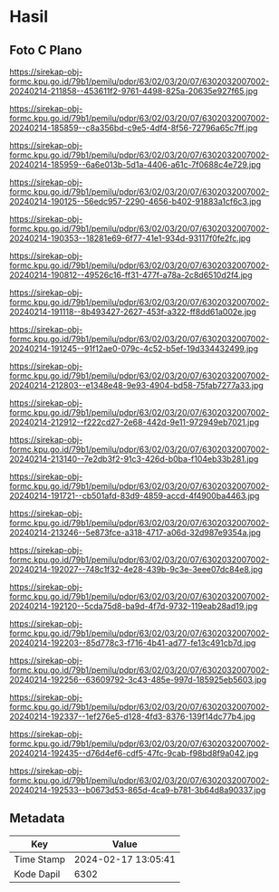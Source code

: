 # Hasil

## Foto C Plano

https://sirekap-obj-formc.kpu.go.id/79b1/pemilu/pdpr/63/02/03/20/07/6302032007002-20240214-211858--453611f2-9761-4498-825a-20635e927f65.jpg

https://sirekap-obj-formc.kpu.go.id/79b1/pemilu/pdpr/63/02/03/20/07/6302032007002-20240214-185859--c8a356bd-c9e5-4df4-8f56-72796a65c7ff.jpg

https://sirekap-obj-formc.kpu.go.id/79b1/pemilu/pdpr/63/02/03/20/07/6302032007002-20240214-185959--6a6e013b-5d1a-4406-a61c-7f0688c4e729.jpg

https://sirekap-obj-formc.kpu.go.id/79b1/pemilu/pdpr/63/02/03/20/07/6302032007002-20240214-190125--56edc957-2290-4656-b402-91883a1cf6c3.jpg

https://sirekap-obj-formc.kpu.go.id/79b1/pemilu/pdpr/63/02/03/20/07/6302032007002-20240214-190353--18281e69-6f77-41e1-934d-93117f0fe2fc.jpg

https://sirekap-obj-formc.kpu.go.id/79b1/pemilu/pdpr/63/02/03/20/07/6302032007002-20240214-190812--49526c16-ff31-477f-a78a-2c8d6510d2f4.jpg

https://sirekap-obj-formc.kpu.go.id/79b1/pemilu/pdpr/63/02/03/20/07/6302032007002-20240214-191118--8b493427-2627-453f-a322-ff8dd61a002e.jpg

https://sirekap-obj-formc.kpu.go.id/79b1/pemilu/pdpr/63/02/03/20/07/6302032007002-20240214-191245--91f12ae0-079c-4c52-b5ef-19d334432499.jpg

https://sirekap-obj-formc.kpu.go.id/79b1/pemilu/pdpr/63/02/03/20/07/6302032007002-20240214-212803--e1348e48-9e93-4904-bd58-75fab7277a33.jpg

https://sirekap-obj-formc.kpu.go.id/79b1/pemilu/pdpr/63/02/03/20/07/6302032007002-20240214-212912--f222cd27-2e68-442d-9e11-972949eb7021.jpg

https://sirekap-obj-formc.kpu.go.id/79b1/pemilu/pdpr/63/02/03/20/07/6302032007002-20240214-213140--7e2db3f2-91c3-426d-b0ba-f104eb33b281.jpg

https://sirekap-obj-formc.kpu.go.id/79b1/pemilu/pdpr/63/02/03/20/07/6302032007002-20240214-191721--cb501afd-83d9-4859-accd-4f4900ba4463.jpg

https://sirekap-obj-formc.kpu.go.id/79b1/pemilu/pdpr/63/02/03/20/07/6302032007002-20240214-213246--5e873fce-a318-4717-a06d-32d987e9354a.jpg

https://sirekap-obj-formc.kpu.go.id/79b1/pemilu/pdpr/63/02/03/20/07/6302032007002-20240214-192027--748c1f32-4e28-439b-9c3e-3eee07dc84e8.jpg

https://sirekap-obj-formc.kpu.go.id/79b1/pemilu/pdpr/63/02/03/20/07/6302032007002-20240214-192120--5cda75d8-ba9d-4f7d-9732-119eab28ad19.jpg

https://sirekap-obj-formc.kpu.go.id/79b1/pemilu/pdpr/63/02/03/20/07/6302032007002-20240214-192203--85d778c3-f716-4b41-ad77-fe13c491cb7d.jpg

https://sirekap-obj-formc.kpu.go.id/79b1/pemilu/pdpr/63/02/03/20/07/6302032007002-20240214-192256--63609792-3c43-485e-997d-185925eb5603.jpg

https://sirekap-obj-formc.kpu.go.id/79b1/pemilu/pdpr/63/02/03/20/07/6302032007002-20240214-192337--1ef276e5-d128-4fd3-8376-139f14dc77b4.jpg

https://sirekap-obj-formc.kpu.go.id/79b1/pemilu/pdpr/63/02/03/20/07/6302032007002-20240214-192435--d76d4ef6-cdf5-47fc-9cab-f98bd8f9a042.jpg

https://sirekap-obj-formc.kpu.go.id/79b1/pemilu/pdpr/63/02/03/20/07/6302032007002-20240214-192533--b0673d53-865d-4ca9-b781-3b64d8a90337.jpg


## Metadata

| Key        | Value               |
| ---------- | ------------------- |
| Time Stamp | 2024-02-17 13:05:41 |
| Kode Dapil | 6302                |



